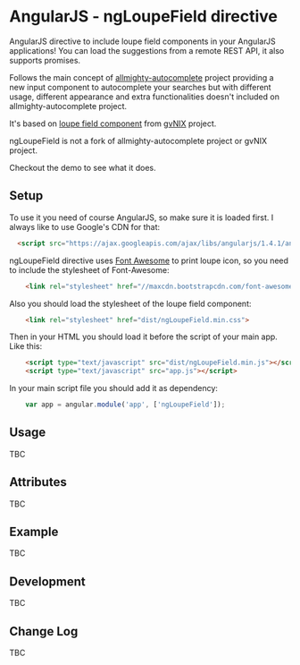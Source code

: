 # AngularJS - ngLoupeField directive

AngularJS directive to include loupe field components in your AngularJS applications! You can load the suggestions from a remote REST API, it also supports promises.

Follows the main concept of [allmighty-autocomplete](https://github.com/JustGoscha/allmighty-autocomplete) project providing a new input component to autocomplete your searches 
but with different usage, different appearance and extra functionalities doesn't included on allmighty-autocomplete project.

It's based on [loupe field component](https://github.com/DISID/gvnix-samples/tree/master/quickstart-app#loupe-fields) from [gvNIX](https://github.com/gvSIGAssociation/gvnix) project.

ngLoupeField is not a fork of allmighty-autocomplete project or gvNIX project.

Checkout the demo to see what it does.

## Setup

To use it you need of course AngularJS, so make sure it is loaded first. I always like to use Google's CDN for that:

```html
  <script src="https://ajax.googleapis.com/ajax/libs/angularjs/1.4.1/angular.min.js"></script>
```

ngLoupeField directive uses [Font Awesome](http://fortawesome.github.io/Font-Awesome/) to print loupe icon, so
you need to include the stylesheet of Font-Awesome:

```html
	<link rel="stylesheet" href="//maxcdn.bootstrapcdn.com/font-awesome/4.3.0/css/font-awesome.min.css">
```

Also you should load the stylesheet of the loupe field component:

```html
	<link rel="stylesheet" href="dist/ngLoupeField.min.css">
```

Then in your HTML you should load it before the script of your main app. Like this:

```html
	<script type="text/javascript" src="dist/ngLoupeField.min.js"></script>
	<script type="text/javascript" src="app.js"></script>
```

In your main script file you should add it as dependency:

```javascript
	var app = angular.module('app', ['ngLoupeField']);
```

## Usage

TBC

## Attributes

TBC 

## Example

TBC

## Development

TBC

## Change Log

TBC
